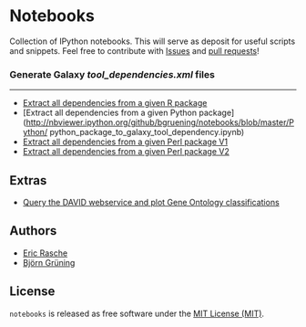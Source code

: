 Notebooks
=========

Collection of IPython notebooks. This will serve as deposit for useful scripts and snippets.
Feel free to contribute with [Issues](https://github.com/bgruening/notebooks/issues) and [pull requests](https://github.com/bgruening/notebooks/pulls)!


### Generate Galaxy *tool_dependencies.xml* files


-----------------------------------------------

* [Extract all dependencies from a given R package](http://nbviewer.ipython.org/github/bgruening/notebooks/blob/master/R/extract_all_dependencies_from_an_r_package.ipynb)
* [Extract all dependencies from a given Python package](http://nbviewer.ipython.org/github/bgruening/notebooks/blob/master/Python/ python_package_to_galaxy_tool_dependency.ipynb)
* [Extract all dependencies from a given Perl package V1](http://nbviewer.ipython.org/github/bgruening/notebooks/blob/master/Perl/perl_package_to_galaxy_tool_dependency_v2.ipynb)
* [Extract all dependencies from a given Perl package V2](http://nbviewer.ipython.org/github/bgruening/notebooks/blob/master/Perl/perl_package_to_galaxy_tool_dependency.ipynb)


## Extras

* [Query the DAVID webservice and plot Gene Ontology classifications](http://nbviewer.ipython.org/github/bgruening/notebooks/blob/master/Python/DAVID-Webservice.ipynb)


## Authors
* [Eric Rasche](https://github.com/erasche)
* [Björn Grüning](https://github.com/bgruening)


## License

`notebooks` is released as free software under the [MIT License (MIT)](./LICENSE).
